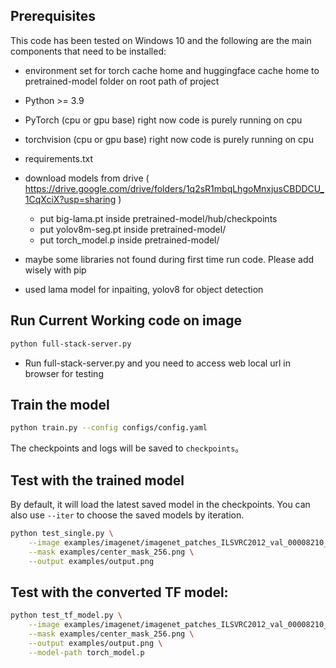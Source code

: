 ## Prerequisites

This code has been tested on Windows 10 and the following are the main components that need to be installed:

- environment set for torch cache home and huggingface cache home to pretrained-model folder on root path of project
- Python >= 3.9
- PyTorch (cpu or gpu base) right now code is purely running on cpu
- torchvision (cpu or gpu base) right now code is purely running on cpu
- requirements.txt

- download models from drive ( https://drive.google.com/drive/folders/1q2sR1mbqLhgoMnxjusCBDDCU_1CqXciX?usp=sharing )

  - put big-lama.pt inside pretrained-model/hub/checkpoints
  - put yolov8m-seg.pt inside pretrained-model/
  - put torch_model.p inside pretrained-model/

- maybe some libraries not found during first time run code. Please add wisely with pip
- used lama model for inpaiting, yolov8 for object detection

## Run Current Working code on image
```bash
python full-stack-server.py
```

- Run full-stack-server.py and you need to access web local url in browser for testing


## Train the model

```bash
python train.py --config configs/config.yaml
```

The checkpoints and logs will be saved to `checkpoints`。

## Test with the trained model

By default, it will load the latest saved model in the checkpoints. You can also use `--iter` to choose the saved models by iteration.

```bash
python test_single.py \
	--image examples/imagenet/imagenet_patches_ILSVRC2012_val_00008210_input.png \
	--mask examples/center_mask_256.png \
	--output examples/output.png
```

## Test with the converted TF model:

```bash
python test_tf_model.py \
	--image examples/imagenet/imagenet_patches_ILSVRC2012_val_00008210_input.png \
	--mask examples/center_mask_256.png \
	--output examples/output.png \
	--model-path torch_model.p
```
